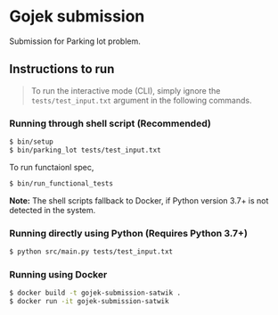 # Gojek submission

Submission for Parking lot problem.

## Instructions to run

> To run the interactive mode (CLI), simply ignore the `tests/test_input.txt` argument in the following commands.

### Running through shell script (Recommended)

```sh
$ bin/setup
$ bin/parking_lot tests/test_input.txt
```

To run functaionl spec,
```sh
$ bin/run_functional_tests
```

**Note:** The shell scripts fallback to Docker, if Python version 3.7+ is not detected in the system.


### Running directly using Python (Requires Python 3.7+)

```sh
$ python src/main.py tests/test_input.txt
```

### Running using Docker

```sh
$ docker build -t gojek-submission-satwik .
$ docker run -it gojek-submission-satwik
```
